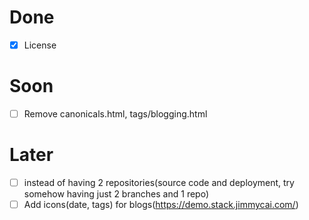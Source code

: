 # Done
- [x] License

# Soon
- [ ] Remove canonicals.html, tags/blogging.html

# Later
- [ ] instead of having 2 repositories(source code and deployment, try somehow having just 2 branches and 1 repo)
- [ ] Add icons(date, tags) for blogs(https://demo.stack.jimmycai.com/)